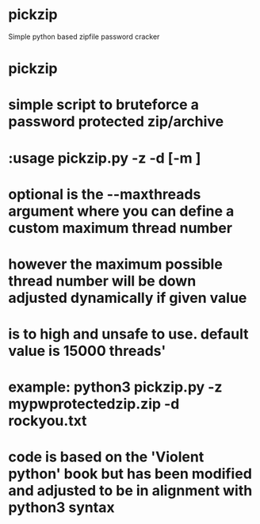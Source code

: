 # pickzip
Simple python based zipfile password cracker

# pickzip
# simple script to bruteforce a password protected zip/archive
# :usage pickzip.py -z <zipfile> -d <passwordlistfile> [-m <max threads>]
# optional is the --maxthreads argument where you can define a custom maximum thread number
# however the maximum possible thread number will be down adjusted dynamically if given value
# is to high and unsafe to use. default value is 15000 threads'
# 
# example: python3 pickzip.py -z mypwprotectedzip.zip -d rockyou.txt
#
# code is based on the 'Violent python' book but has been modified and adjusted to be in alignment with python3 syntax

